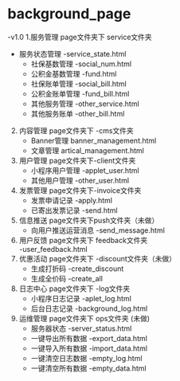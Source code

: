 # background_page
-v1.0
1.服务管理 page文件夹下 service文件夹
  - 服务状态管理 -service_state.html
	- 社保基数管理 -social_num.html
	- 公积金基数管理 -fund.html
	- 社保账单管理 -social_bill.html
	- 公积金账单管理 -fund_bill.html
	- 其他服务管理 -other_service.html
	- 其他服务账单 -other_bill.html
2. 内容管理 page文件夹下 -cms文件夹
	- Banner管理 banner_management.html
	- 文章管理 artical_management.html
3. 用户管理 page文件夹下-client文件夹 
	- 小程序用户管理 -applet_user.html
	- 其他用户管理 -other_user.html
4. 发票管理 page文件夹下-invoice文件夹
	- 发票申请记录 -apply.html
	- 已寄出发票记录 -send.html
5. 信息推送  page文件夹下push文件夹（未做）  
	- 向用户推送运营消息 -send_message.html
6. 用户反馈 page文件夹下 feedback文件夹  
	-user_feedback.html
7. 优惠活动 page文件夹下 -discount文件夹（未做）
	- 生成打折码 -create_discount
	- 生成全价码 -create_all
8. 日志中心 page文件夹下 -log文件夹
	- 小程序日志记录 -aplet_log.html
	- 后台日志记录 -background_log.html
9. 运维管理  page文件夹下 ops文件夹 (未做)
	- 服务器状态 -server_status.html
	- 一键导出所有数据 -export_data.html
	- 一键导入所有数据 -import_data.html
	- 一键清空日志数据 -empty_log.html
	- 一键清空所有数据 -empty_data.html
